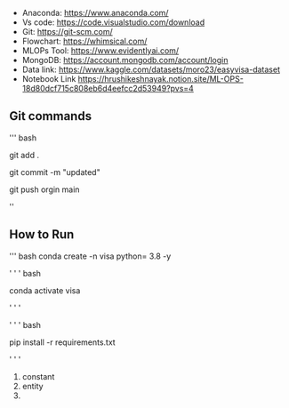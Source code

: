 - Anaconda: https://www.anaconda.com/
- Vs code: https://code.visualstudio.com/download
- Git: https://git-scm.com/
- Flowchart: https://whimsical.com/
- MLOPs Tool: https://www.evidentlyai.com/
- MongoDB: https://account.mongodb.com/account/login
- Data link: https://www.kaggle.com/datasets/moro23/easyvisa-dataset
- Notebook Link https://hrushikeshnayak.notion.site/ML-OPS-18d80dcf715c808eb6d4eefcc2d53949?pvs=4
## Git commands


''' bash


git add .


git commit -m "updated"


git push orgin main


''
## How to Run

''' bash conda create -n visa python= 3.8 -y


' ' ' bash


conda activate visa


' ' '


' ' ' bash


pip install -r requirements.txt


' ' '

<!-- workflow  -->
1. constant
2. entity
3. 